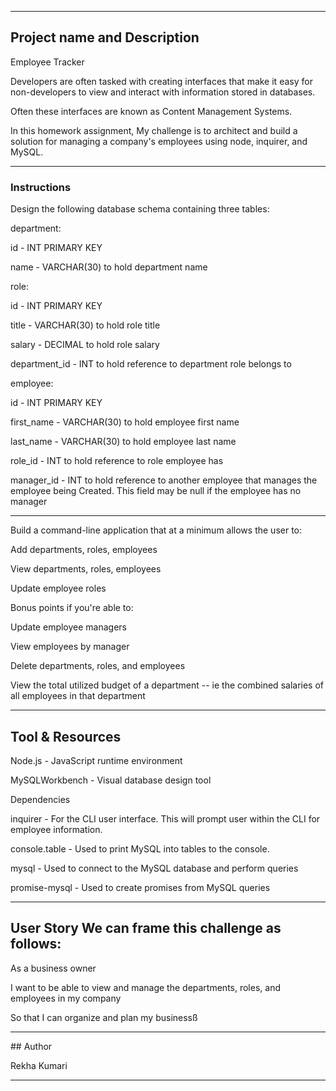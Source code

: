 ---------------------------------------------------------------------------------------------------------------------------------------------------------------------------------


## Project name and Description

Employee Tracker

Developers are often tasked with creating interfaces that make it easy for non-developers to view and interact with information stored in databases.

Often these interfaces are known as Content Management Systems. 

In this homework assignment, My challenge is to architect and build a solution for managing a company's employees using node, inquirer, and MySQL.

--------------------------------------------------------------------------------------------------------------------------------------------------------------------------------

### Instructions


Design the following database schema containing three tables:



department:


id - INT PRIMARY KEY

name - VARCHAR(30) to hold department name



role:


id - INT PRIMARY KEY

title -  VARCHAR(30) to hold role title

salary -  DECIMAL to hold role salary

department_id -  INT to hold reference to department role belongs to



employee:


id - INT PRIMARY KEY

first_name - VARCHAR(30) to hold employee first name

last_name - VARCHAR(30) to hold employee last name

role_id - INT to hold reference to role employee has

manager_id - INT to hold reference to another employee that manages the employee being Created. This field may be null if the employee has no manager


--------------------------------------------------------------------------------------------------------------------------------------------------------------------------------

Build a command-line application that at a minimum allows the user to:


Add departments, roles, employees


View departments, roles, employees


Update employee roles


Bonus points if you're able to:


Update employee managers


View employees by manager


Delete departments, roles, and employees


View the total utilized budget of a department -- ie the combined salaries of all employees in that department

--------------------------------------------------------------------------------------------------------------------------------------------------------------------------------

## Tool & Resources
Node.js - JavaScript runtime environment

MySQLWorkbench - Visual database design tool

Dependencies

inquirer - For the CLI user interface. This will prompt user within the CLI for employee information.

console.table - Used to print MySQL into tables to the console.

mysql - Used to connect to the MySQL database and perform queries

promise-mysql - Used to create promises from MySQL queries

--------------------------------------------------------------------------------------------------------------------------------------------------------------------------------

## User Story We can frame this challenge as follows:

As a business owner

I want to be able to view and manage the departments, roles, and employees in my company

So that I can organize and plan my businessß

--------------------------------------------------------------------------------------------------------------------------------------------------------------------------------

## Author

Rekha Kumari


----------------------------------------------------------------------------------------------------------------------------------------------------------------------------------